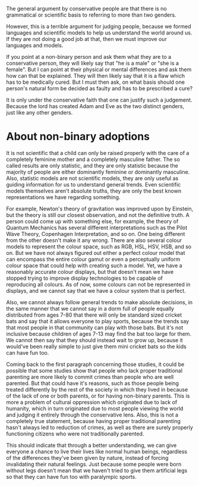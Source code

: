 The general argument by conservative people are that there is no grammatical or scientific basis to referring to more than two genders.

However, this is a terrible argument for judging people, because we formed languages and scientific models to help us understand the world around us. If they are not doing a good job at that, then we must improve our languages and models.


If you point at a non-binary person and ask them what they are to a conservative person, they will likely say that "he is a male" or "she is a female". But I can point at their physical or mental differences and ask them how can that be explained. They will then likely say that it is a flaw which has to be medically cured. But I must then ask, on what basis should one person's natural form be decided as faulty and has to be prescribed a cure?

It is only under the conservative faith that one can justify such a judgement. Because the lord has created Adam and Eve as the two distinct genders, just like any other genders.
# About non-binary adoptions
It is not scientific that a child can only be raised properly with the care of a completely feminine mother and a completely masculine father. The so called results are only statistic, and they are only statistic because the majority of people are either dominantly feminine or dominantly masculine. Also, statistic models are not scientific models, they are only useful as guiding information for us to understand general trends. Even scientific models themselves aren't absolute truths, they are only the best known representations we have regarding something.

For example, Newton's theory of gravitation was improved upon by Einstein, but the theory is still our closest observation, and not the definitive truth. A person could come up with something else, for example, the theory of Quantum Mechanics has several different interpretations such as the Pilot Wave Theory, Copenhagen Interpretation, and so on. One being different from the other doesn't make it any wrong. There are also several colour models to represent the colour space, such as RGB, HSL, HSV, HSB, and so on. But we have not always figured out either a perfect colour model that can encompass the entire colour gamut or even a perceptually uniform colour space that could help with creating such a model. Yet, we have a reasonably accurate colour displays, but that doesn't mean we have stopped trying to improve display technologies to be capable of reproducing all colours. As of now, some colours can not be represented in displays, and we cannot say that we have a colour system that is perfect.

Also, we cannot always follow general trends to make absolute decisions, in the same manner that we cannot say in a dorm full of people equally distributed from ages 7-80 that there will only be standard sized cricket bats and say that it allows everyone to play sports, because the trends say that most people in that community can play with those bats. But it's not inclusive because children of ages 7-13 may find the bat too large for them. We cannot then say that they should instead wait to grow up, because it would've been really simple to just give them mini cricket bats so the kids can have fun too.

Coming back to the first paragraph concerning those studies, it could be possible that some studies show that people who lack proper traditional parenting are more likely to commit crimes than people who are well parented. But that could have it's reasons, such as those people being treated differently by the rest of the society in which they lived in because of the lack of one or both parents, or for having non-binary parents. This is more a problem of cultural oppression which originated due to lack of humanity, which in turn originated due to most people viewing the world and judging it entirely through the conservative lens. Also, this is not a completely true statement, because having proper traditional parenting hasn't always led to reduction of crimes, as well as there are surely properly functioning citizens who were not traditionally parented.

This should indicate that through a better understanding, we can give everyone a chance to live their lives like normal human beings, regardless of the differences they've been given by nature, instead of forcing invalidating their natural feelings. Just because some people were born without legs doesn't mean that we haven't tried to give them artificial legs so that they can have fun too with paralympic sports.